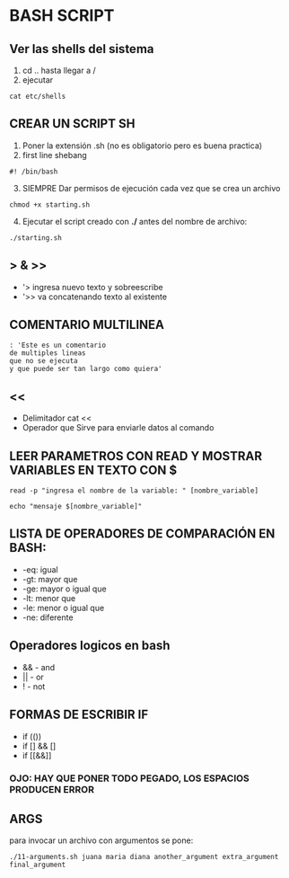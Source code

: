 # BASH SCRIPT

## Ver las shells del sistema

1. cd .. hasta llegar a /
2. ejecutar

```shell
cat etc/shells
```

## CREAR UN SCRIPT SH

1. Poner la extensión .sh (no es obligatorio pero es buena practica)
2. first line shebang

```shell
#! /bin/bash
```

3. SIEMPRE Dar permisos de ejecución cada vez que se crea un archivo

```shell
chmod +x starting.sh
```

4. Ejecutar el script creado con **./** antes del nombre de archivo:

```shell
./starting.sh
```

## > & >>

- '> ingresa nuevo texto y sobreescribe
- '>> va concatenando texto al existente

## COMENTARIO MULTILINEA

```shell
: 'Este es un comentario
de multiples lineas
que no se ejecuta
y que puede ser tan largo como quiera'
```

## <<

- Delimitador cat <<
- Operador que Sirve para enviarle datos al comando

## LEER PARAMETROS CON READ Y MOSTRAR VARIABLES EN TEXTO CON $

```shell
read -p "ingresa el nombre de la variable: " [nombre_variable]

echo "mensaje $[nombre_variable]"
```

## LISTA DE OPERADORES DE COMPARACIÓN EN BASH:

- -eq: igual
- -gt: mayor que
- -ge: mayor o igual que
- -lt: menor que
- -le: menor o igual que
- -ne: diferente

## Operadores logicos en bash

- && - and
- || - or
- ! - not

## FORMAS DE ESCRIBIR IF

- if (())
- if [] && []
- if [[&&]]

### OJO: HAY QUE PONER TODO PEGADO, LOS ESPACIOS PRODUCEN ERROR

## ARGS

para invocar un archivo con argumentos se pone:

```shell
./11-arguments.sh juana maria diana another_argument extra_argument final_argument
```
